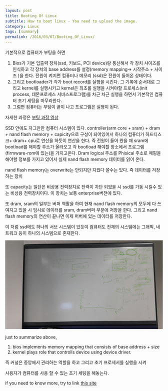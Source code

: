 ```yaml
---
layout: post
title: Booting Of Linux
subtitle: How to boot linux - You need to upload the image. 
category: Linux
tags: [summary]
permalink: /2016/03/07/Booting_Of_Linux/
---
```


기본적으로 컴퓨터가 부팅을 하면 
1. Bios가 기본 입출력 장치(ssd, 키보드, PCI device)랑 통신해서 각 장치 사이즈를 인식하고 
   각 장치의 base address를 설정(memory mapping-> 시작주소 + 사이즈 )을 한다. 전원이 켜지면 컴퓨터나 메모리 (ssd)은 전원이 들어온 상태이다.  
2. 그리고 bootloader가 각가 boot record를 실행을 시킨다. 그 기록에 순서대로 그리고 kernel를 실행시키고 
  kernel은 최초롤 실행을 시켜야할 프로세스(init process, 데몬프로세스 서비스프로그램)를 차근 차근 실행을 하면서 기본적인 컴퓨터 초기 세팅을 마무라한다. 
3. 그럼면 컴퓨터는 부팅이 끝이 나고 프로그램은 실행이 된다. 

자세한 과정은 <a href = "https://www.youtube.com/watch?v=DOkPZojTOhI"> 부팅 과정 영상 </a>

SSD 안에도 자그만한 컴퓨터 시스템이 있다. controller(arm core + sram) + dram + nand flash memory + capicity으로 구성이 되어있어서
하나의 컴퓨터가 하드디스크+ dram+ cpu로 연산을 하듯이 연산을 한다. 
즉 전원이 들어 왔을 때 sram에 bootload를 해야할 주소가 올라오고 각 bootload 해야할 장소에서 프로그램(firmware-rom에 있는)을 가지고온다. 
Dram logical 주소를 Phisical 주소로 매핑을 해야할 정보를 가지고 있어서 실제 nand flash memory 데이터를 읽어 온다.

nand flash memory는 overwrite는 안되지만 지웠다 쓸수는 있다. 즉 데이터를 저장하는 장치 

또 capacity는 일단은 비상용 전력장치로 전력이 차단 되었을 시 ssd를 가동 시킬수 있는 비상용 전력장치이다. 
이 장치는 보통 enterprise버전에 있다. 

또 dram, sram의 일부는 버퍼 역활을 하여 현재 nand flash memory의 모두에 다 쓰여지고 있을 시 임시로 데이터를 sram, dram버퍼 부분에
저장을 한다. 그리고 nand flash memory의 연산이 끝나면 이제 퍼버에 있는 데이터를 저장한다. 

이 처럼 ssd에도 하나의 서브 시스템이 있듯이 컴퓨터도 전체의 시스템에는 그래픽, 네트워크 등이 하나의 시스템으로 존재한다. 

![](/img/Image/Linux/2016-03-07-Booting_Of_Linux/booting_open_channel.png)

just to summarize above,

1. bios implements memory mapping that consists of base address + size 
2. kernel plays role that controlls device using device driver.

즉 커널은 중앙에서 관리하는 역할을 하고 그리고 초기 프로세서를 실행을 시켜

사용자가 컴퓨터를 사용 할 수 있는 초기 세팅을 해놓는다. 

if you need to know more, try to link <a href = "http://www.utilizewindows.com/cmos-bios-and-boot-process/">this site</a>

